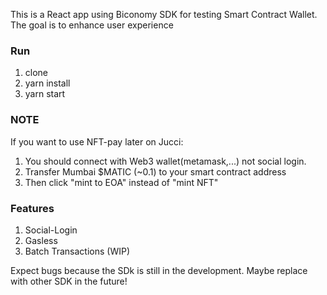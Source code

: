 This is a React app using Biconomy SDK for testing Smart Contract Wallet. The goal is to enhance user experience

### Run
1. clone
2. yarn install
3. yarn start

### NOTE
If you want to use NFT-pay later on Jucci:
1. You should connect with Web3 wallet(metamask,...) not social login. 
2. Transfer Mumbai $MATIC (~0.1) to your smart contract address
3. Then click "mint to EOA" instead of "mint NFT"

### Features
1. Social-Login
2. Gasless
3. Batch Transactions (WIP)

Expect bugs because the SDk is still in the development. Maybe replace with other SDK in the future! 